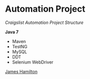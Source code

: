 # Automation Project 

*Craigslist Automation Project Structure*

**Java 7**

* Maven
* TestNG
* MySQL
* DDT
* Selenium WebDriver

[James Hamilton](jameshamilton9878@comcast.net)
